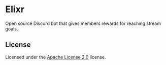 # Elixr

Open source Discord bot that gives members rewards for reaching stream goals.

## License

Licensed under the [Apache License 2.0](/LICENSE) license.
